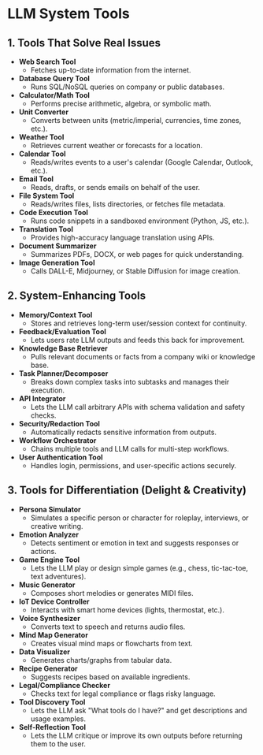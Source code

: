 # LLM System Tools

## 1. Tools That Solve Real Issues

- **Web Search Tool**
  - Fetches up-to-date information from the internet.
- **Database Query Tool**
  - Runs SQL/NoSQL queries on company or public databases.
- **Calculator/Math Tool**
  - Performs precise arithmetic, algebra, or symbolic math.
- **Unit Converter**
  - Converts between units (metric/imperial, currencies, time zones, etc.).
- **Weather Tool**
  - Retrieves current weather or forecasts for a location.
- **Calendar Tool**
  - Reads/writes events to a user's calendar (Google Calendar, Outlook, etc.).
- **Email Tool**
  - Reads, drafts, or sends emails on behalf of the user.
- **File System Tool**
  - Reads/writes files, lists directories, or fetches file metadata.
- **Code Execution Tool**
  - Runs code snippets in a sandboxed environment (Python, JS, etc.).
- **Translation Tool**
  - Provides high-accuracy language translation using APIs.
- **Document Summarizer**
  - Summarizes PDFs, DOCX, or web pages for quick understanding.
- **Image Generation Tool**
  - Calls DALL-E, Midjourney, or Stable Diffusion for image creation.

## 2. System-Enhancing Tools

- **Memory/Context Tool**
  - Stores and retrieves long-term user/session context for continuity.
- **Feedback/Evaluation Tool**
  - Lets users rate LLM outputs and feeds this back for improvement.
- **Knowledge Base Retriever**
  - Pulls relevant documents or facts from a company wiki or knowledge base.
- **Task Planner/Decomposer**
  - Breaks down complex tasks into subtasks and manages their execution.
- **API Integrator**
  - Lets the LLM call arbitrary APIs with schema validation and safety checks.
- **Security/Redaction Tool**
  - Automatically redacts sensitive information from outputs.
- **Workflow Orchestrator**
  - Chains multiple tools and LLM calls for multi-step workflows.
- **User Authentication Tool**
  - Handles login, permissions, and user-specific actions securely.

## 3. Tools for Differentiation (Delight & Creativity)

- **Persona Simulator**
  - Simulates a specific person or character for roleplay, interviews, or creative writing.
- **Emotion Analyzer**
  - Detects sentiment or emotion in text and suggests responses or actions.
- **Game Engine Tool**
  - Lets the LLM play or design simple games (e.g., chess, tic-tac-toe, text adventures).
- **Music Generator**
  - Composes short melodies or generates MIDI files.
- **IoT Device Controller**
  - Interacts with smart home devices (lights, thermostat, etc.).
- **Voice Synthesizer**
  - Converts text to speech and returns audio files.
- **Mind Map Generator**
  - Creates visual mind maps or flowcharts from text.
- **Data Visualizer**
  - Generates charts/graphs from tabular data.
- **Recipe Generator**
  - Suggests recipes based on available ingredients.
- **Legal/Compliance Checker**
  - Checks text for legal compliance or flags risky language.
- **Tool Discovery Tool**
  - Lets the LLM ask "What tools do I have?" and get descriptions and usage examples.
- **Self-Reflection Tool**
  - Lets the LLM critique or improve its own outputs before returning them to the user. 